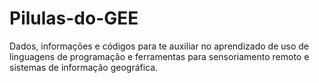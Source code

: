 # Pilulas-do-GEE
 Dados, informações e códigos para te auxiliar no aprendizado de uso de linguagens de programação e ferramentas para sensoriamento remoto e sistemas de informação geográfica.
